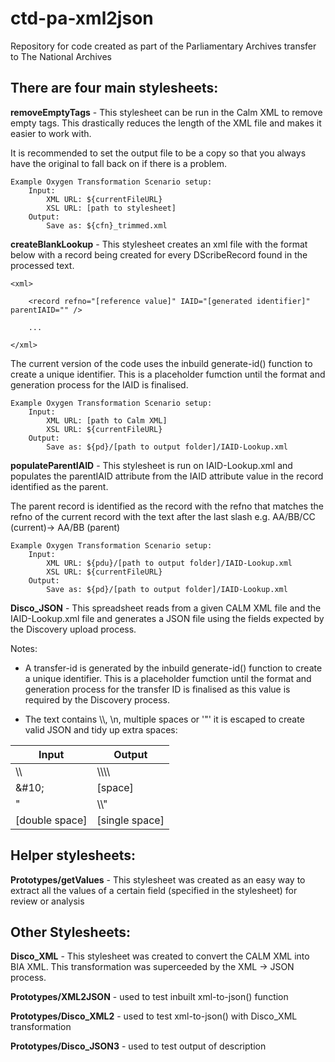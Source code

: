 # ctd-pa-xml2json
Repository for code created as part of the Parliamentary Archives transfer to The National Archives

## There are four main stylesheets:

**removeEmptyTags** - This stylesheet can be run in the Calm XML to remove empty tags. This drastically reduces the length of the XML file and makes it easier to work with. 

It is recommended to set the output file to be a copy so that you always have the original to fall back on if there is a problem.
    
    Example Oxygen Transformation Scenario setup:
        Input:
            XML URL: ${currentFileURL}
            XSL URL: [path to stylesheet]
        Output:
            Save as: ${cfn}_trimmed.xml

**createBlankLookup** - This stylesheet creates an xml file with the format below with a record being created for every DScribeRecord found in the processed text.

    <xml>
    
        <record refno="[reference value]" IAID="[generated identifier]" parentIAID="" />
        
        ...
        
    </xml>

The current version of the code uses the inbuild generate-id() function to create a unique identifier. This is a placeholder fumction until the format and generation process for the IAID is finalised. 

    Example Oxygen Transformation Scenario setup:
        Input:
            XML URL: [path to Calm XML]
            XSL URL: ${currentFileURL}
        Output:
            Save as: ${pd}/[path to output folder]/IAID-Lookup.xml

**populateParentIAID** - This stylesheet is run on IAID-Lookup.xml and populates the parentIAID attribute from the IAID attribute value in the record identified as the parent. 

The parent record is identified as the record with the refno that matches the refno of the current record with the text after the last slash e.g. AA/BB/CC (current)-> AA/BB (parent)

    Example Oxygen Transformation Scenario setup:
        Input:
            XML URL: ${pdu}/[path to output folder]/IAID-Lookup.xml
            XSL URL: ${currentFileURL}
        Output:
            Save as: ${pd}/[path to output folder]/IAID-Lookup.xml

**Disco_JSON** - This spreadsheet reads from a given CALM XML file and the IAID-Lookup.xml file and generates a JSON file using the fields expected by the Discovery upload process. 

Notes:

* A transfer-id is generated by the inbuild generate-id() function to create a unique identifier. This is a placeholder fumction until the format and generation process for the transfer ID is finalised as this value is required by the Discovery process. 

* The text contains \\\\, \\n, multiple spaces or '&quot;' it is escaped to create valid JSON and tidy up extra spaces:

| Input | Output |
|-------|--------|
| \\\\    | \\\\\\\\   |
| &\#10;   | \[space\] |
| &quot; | \\\\&quot; |
| \[double space\] | \[single space\] |

## Helper stylesheets:

**Prototypes/getValues** - This stylesheet was created as an easy way to extract all the values of a certain field (specified in the stylesheet) for review or analysis

## Other Stylesheets:

**Disco_XML** - This stylesheet was created to convert the CALM XML into BIA XML. This transformation was superceeded by the XML -> JSON process.

**Prototypes/XML2JSON** - used to test inbuilt xml-to-json() function

**Prototypes/Disco_XML2** - used to test xml-to-json() with Disco_XML transformation

**Prototypes/Disco_JSON3** - used to test output of description
